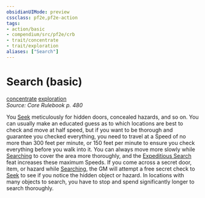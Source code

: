 ```yaml
---
obsidianUIMode: preview
cssclass: pf2e,pf2e-action
tags:
- action/basic
- compendium/src/pf2e/crb
- trait/concentrate
- trait/exploration
aliases: ["Search"]
---
```

# Search (basic)
[concentrate](../traits/concentrate.md)  [exploration](../traits/exploration.md)  
*Source: Core Rulebook p. 480*  



You [Seek](seek.md) meticulously for hidden doors, concealed hazards, and so on. You can usually make an educated guess as to which locations are best to check and move at half speed, but if you want to be thorough and guarantee you checked everything, you need to travel at a Speed of no more than 300 feet per minute, or 150 feet per minute to ensure you check everything before you walk into it. You can always move more slowly while [Searching](../../../..//TTRPGShare-Pathfinder-2E-Vault/rules/actions/search.md) to cover the area more thoroughly, and the [Expeditious Search](../../Compendium/feats/expeditious-search.md) feat increases these maximum Speeds. If you come across a secret door, item, or hazard while [Searching](../../../..//TTRPGShare-Pathfinder-2E-Vault/rules/actions/search.md), the GM will attempt a free secret check to [Seek](seek.md) to see if you notice the hidden object or hazard. In locations with many objects to search, you have to stop and spend significantly longer to search thoroughly.